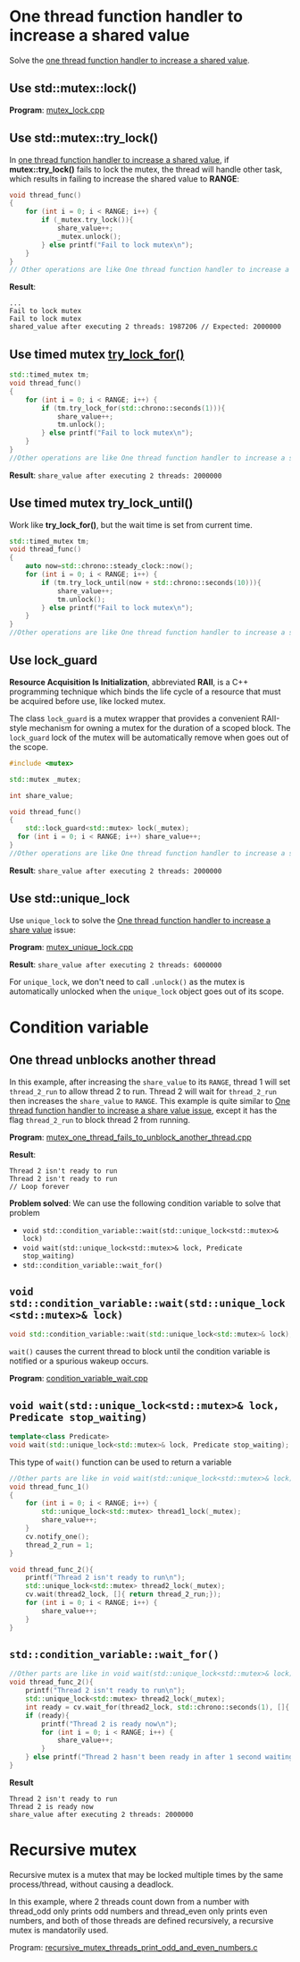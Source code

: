 # One thread function handler to increase a shared value

Solve the [one thread function handler to increase a shared value](https://github.com/TranPhucVinh/Cplusplus/blob/master/Physical%20layer/Thread/Race%20condition.md#one-thread-function-handler-to-increase-a-shared-value).

## Use std::mutex::lock()

**Program**: [mutex_lock.cpp](../src/mutex_lock.cpp)

## Use std::mutex::try_lock()

In [one thread function handler to increase a shared value](../Documents/Race%20condition.md#one-thread-function-handler-to-increase-a-shared-value), if **mutex::try_lock()** fails to lock the mutex, the thread will handle other task, which results in failing to increase the shared value to **RANGE**:

```cpp
void thread_func()
{
    for (int i = 0; i < RANGE; i++) {
		if (_mutex.try_lock()){
            share_value++;
            _mutex.unlock();
        } else printf("Fail to lock mutex\n");
	}
}
// Other operations are like One thread function handler to increase a share value
```
**Result**:

```
...
Fail to lock mutex
Fail to lock mutex
shared_value after executing 2 threads: 1987206 // Expected: 2000000
```
## Use timed mutex [try_lock_for()](../API/Mutex%20and%20semaphore.md#stdmutextry_lock)

```cpp
std::timed_mutex tm;
void thread_func()
{
    for (int i = 0; i < RANGE; i++) {
		if (tm.try_lock_for(std::chrono::seconds(1))){
            share_value++;
            tm.unlock();
        } else printf("Fail to lock mutex\n");
	}
}
//Other operations are like One thread function handler to increase a share value
```
**Result**: ``share_value after executing 2 threads: 2000000``
## Use timed mutex try_lock_until()
Work like **try_lock_for()**, but the wait time is set from current time.
```cpp
std::timed_mutex tm;
void thread_func()
{
	auto now=std::chrono::steady_clock::now();
	for (int i = 0; i < RANGE; i++) {
		if (tm.try_lock_until(now + std::chrono::seconds(10))){
            share_value++;
			tm.unlock();
        } else printf("Fail to lock mutex\n");
	}
}
//Other operations are like One thread function handler to increase a share value
```
## Use lock_guard
**Resource Acquisition Is Initialization**, abbreviated **RAII**, is a C++ programming technique which binds the life cycle of a resource that must be acquired before use, like locked mutex.

The class ``lock_guard`` is a mutex wrapper that provides a convenient RAII-style mechanism for owning a mutex for the duration of a scoped block. The ``lock_guard`` lock of the mutex will be automatically remove when goes out of the scope.

```cpp
#include <mutex>

std::mutex _mutex;

int share_value;

void thread_func()
{
	std::lock_guard<std::mutex> lock(_mutex);
  for (int i = 0; i < RANGE; i++) share_value++;
}
//Other operations are like One thread function handler to increase a share value
```
**Result**: ``share_value after executing 2 threads: 2000000``

## Use std::unique_lock

Use ``unique_lock`` to solve the [One thread function handler to increase a share value](Race%20condition.md#one-thread-function-handler-to-increase-a-share-value) issue:

**Program**: [mutex_unique_lock.cpp](../src/mutex_unique_lock.cpp)

**Result**: ``share_value after executing 2 threads: 6000000``

For ``unique_lock``, we don't need to call ``.unlock()`` as the mutex is automatically unlocked when the ``unique_lock`` object goes out of its scope.
# Condition variable
## One thread unblocks another thread
In this example, after increasing the ``share_value`` to its ``RANGE``, thread 1 will set ``thread_2_run`` to allow thread 2 to run. Thread 2 will wait for ``thread_2_run`` then increases the ``share_value`` to ``RANGE``. This example is quite similar to [One thread function handler to increase a share value issue](Race%20condition.md#one-thread-function-handler-to-increase-a-share-value), except it has the flag ``thread_2_run`` to block thread 2 from running.

**Program**: [mutex_one_thread_fails_to_unblock_another_thread.cpp](../src/mutex_one_thread_fails_to_unblock_another_thread.cpp)

**Result**:

```
Thread 2 isn't ready to run
Thread 2 isn't ready to run
// Loop forever
```

**Problem solved**: We can use the following condition variable to solve that problem
* ``void std::condition_variable::wait(std::unique_lock<std::mutex>& lock)``
* ``void wait(std::unique_lock<std::mutex>& lock, Predicate stop_waiting)``
* ``std::condition_variable::wait_for()``

## ``void std::condition_variable::wait(std::unique_lock<std::mutex>& lock)``

```cpp
void std::condition_variable::wait(std::unique_lock<std::mutex>& lock);
```

``wait()`` causes the current thread to block until the condition variable is notified or a spurious wakeup occurs.

**Program**: [condition_variable_wait.cpp](../src/condition_variable_wait.cpp)

## ``void wait(std::unique_lock<std::mutex>& lock, Predicate stop_waiting)``
```cpp
template<class Predicate>
void wait(std::unique_lock<std::mutex>& lock, Predicate stop_waiting);
```
This type of ``wait()`` function can be used to return a variable
```cpp
//Other parts are like in void wait(std::unique_lock<std::mutex>& lock) example
void thread_func_1()
{
    for (int i = 0; i < RANGE; i++) {
		std::unique_lock<std::mutex> thread1_lock(_mutex);
		share_value++;
    }   
	cv.notify_one();
    thread_2_run = 1;
}

void thread_func_2(){
	printf("Thread 2 isn't ready to run\n");
	std::unique_lock<std::mutex> thread2_lock(_mutex);
	cv.wait(thread2_lock, []{ return thread_2_run;});
    for (int i = 0; i < RANGE; i++) {
        share_value++;
    }
}
```
## ``std::condition_variable::wait_for()``

```cpp
//Other parts are like in void wait(std::unique_lock<std::mutex>& lock) example
void thread_func_2(){
	printf("Thread 2 isn't ready to run\n");
	std::unique_lock<std::mutex> thread2_lock(_mutex);
	int ready = cv.wait_for(thread2_lock, std::chrono::seconds(1), []{ return thread_2_run;});
	if (ready){
		printf("Thread 2 is ready now\n");
		for (int i = 0; i < RANGE; i++) {
	        share_value++;
	    }
	} else printf("Thread 2 hasn't been ready in after 1 second waiting\n");
}
```
**Result**
```
Thread 2 isn't ready to run
Thread 2 is ready now
share_value after executing 2 threads: 2000000
```
# Recursive mutex
Recursive mutex is a mutex that may be locked multiple times by the same process/thread, without causing a deadlock.

In this example, where 2 threads count down from a number with thread_odd only prints odd numbers and thread_even only prints even numbers, and both of those threads are defined recursively, a recursive mutex is mandatorily used.

Program: [recursive_mutex_threads_print_odd_and_even_numbers.c](../src/recursive_mutex_threads_print_odd_and_even_numbers.cpp)
